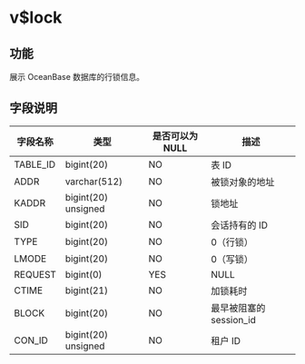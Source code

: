 v$lock 
===========================



功能 
-----------

展示 OceanBase 数据库的行锁信息。

字段说明 
-------------



| **字段名称** |       **类型**        | **是否可以为 NULL** |      **描述**       |
|----------|---------------------|----------------|-------------------|
| TABLE_ID | bigint(20)          | NO             | 表 ID              |
| ADDR     | varchar(512)        | NO             | 被锁对象的地址           |
| KADDR    | bigint(20) unsigned | NO             | 锁地址               |
| SID      | bigint(20)          | NO             | 会话持有的 ID          |
| TYPE     | bigint(20)          | NO             | 0（行锁）             |
| LMODE    | bigint(20)          | NO             | 0（写锁）             |
| REQUEST  | bigint(0)           | YES            | NULL              |
| CTIME    | bigint(21)          | NO             | 加锁耗时              |
| BLOCK    | bigint(20)          | NO             | 最早被阻塞的 session_id |
| CON_ID   | bigint(20) unsigned | NO             | 租户 ID             |


